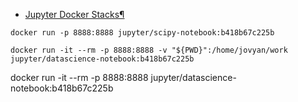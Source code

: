 
 - [Jupyter Docker Stacks¶ ](https://jupyter-docker-stacks.readthedocs.io/en/latest/index.html)

```
docker run -p 8888:8888 jupyter/scipy-notebook:b418b67c225b

```

```
docker run -it --rm -p 8888:8888 -v "${PWD}":/home/jovyan/work jupyter/datascience-notebook:b418b67c225b

```

docker run -it --rm -p 8888:8888  jupyter/datascience-notebook:b418b67c225b


